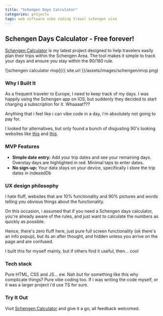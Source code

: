 ```yaml
---
title: "Schengen Days Calculator"
categories: projects
tags: web software vibe coding travel schengen visa 
---
```


## Schengen Days Calculator - Free forever!

[Schengen Calculator](https://oliverdelange.co.uk/schengen-calculator/) is my latest project designed to help travelers easily plan their trips within the Schengen Area. The tool makes it simple to track your days and ensure you stay within the 90/180 rule.

![schengen calculator mvp]({{ site.url }}/assets/images/schengen/mvp.png)

### Why I Built It
As a frequent traveler to Europe, I need to keep track of my days.
I was happily using the Schengen app on IOS, but suddenly they decided to start charging a subscription for it. Whaaaat???

Anything that i feel like i can vibe code in a day, i'm absolutely not going to pay for. 

I looked for alternatives, but only found a bunch of disgusting 90's looking websites like [this](https://www.visa-calculator.com/) and [this](https://ec.europa.eu/assets/home/visa-calculator/calculator.htm?lang=en). 

### MVP Features
- **Simple date entry:** Add your trip dates and see your remaining days. Overstay days are highlighted in red. Minimal taps to enter dates.
- **No sign-up:** Your data stays on your device, specifically i store the trip dates in indexedDb

### UX design philosophy
I hate fluff, websites that are 10% functionality and 90% pictures and words telling you obvious things about the functionality. 

On this occasion, i assumed that if you need a Schengen days calculator, you're already aware of the rules, and just want to calculate the numbers as quickly as possible. 

Hence, there's zero fluff here, just pure full screen functionality (ok there's an info popup), but its an after thought, and hidden unless you arrive on the page and are confused.

I built this for myself mainly, but if others find it useful, then... cool

### Tech stack
Pure HTML, CSS and JS... ew. Nah but for something like this why complicate things?
Pure vibe coding too. If i was writing the code myself, or it was a larger project i'd use TS for sure. 

### Try It Out
Visit [Schengen Calculator](https://oliverdelange.co.uk/schengen-calculator/) and give it a go, all feedback welcomed. 
